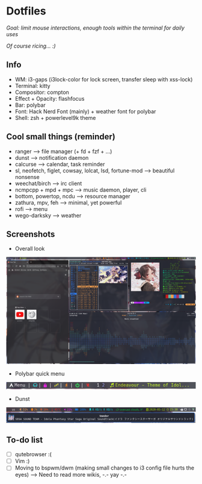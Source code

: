 Dotfiles
========================
*Goal: limit mouse interactions, enough tools within the terminal for daily uses*

*Of course ricing... :)*

## Info
* WM: i3-gaps (i3lock-color for lock screen, transfer sleep with xss-lock)
* Terminal: kitty
* Compositor: compton
* Effect + Opacity: flashfocus
* Bar: polybar
* Font: Hack Nerd Font (mainly) + weather font for polybar
* Shell: zsh + powerlevel9k theme

## Cool small things (reminder)
* ranger --> file manager (+ fd + fzf + ...)
* dunst --> notification daemon
* calcurse --> calendar, task reminder
* sl, neofetch, figlet, cowsay, lolcat, lsd, fortune-mod --> beautiful nonsense
* weechat/birch --> irc client
* ncmpcpp + mpd + mpc --> music daemon, player, cli
* bottom, powertop, ncdu --> resource manager
* zathura, mpv, feh --> minimal, yet powerful
* rofi --> menu
* wego-darksky --> weather

## Screenshots
* Overall look

![alt text](https://github.com/develFoss/dotfiles/blob/master/Pictures/Screenshots/screenshot.png)
* Polybar quick menu

![alt text](https://github.com/develFoss/dotfiles/blob/master/Pictures/Screenshots/polybar.png)
* Dunst

![alt text](https://github.com/develFoss/dotfiles/blob/master/Pictures/Screenshots/dunst.png)

## To-do list
 - [ ] qutebrowser :(
 - [ ] Vim :)
 - [ ] Moving to bspwm/dwm (making small changes to i3 config file hurts the eyes) --> Need to read more wikis, -.- yay -.-

